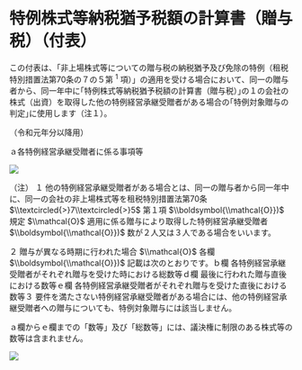 # 特例株式等納税猶予税額の計算書（贈与税）（付表）

この付表は、「非上場株式等についての贈与税の納税猶予及び免除の特例（租税特別措置法第70条の７の５第 $^1$ 項）」の適用を受ける場合において、同一の贈与者から、同一年中に｢特例株式等納税猶予税額の計算書（贈与税）｣の１の会社の株式（出資）を取得した他の特例経営承継受贈者がある場合の｢特例対象贈与の判定｣に使用します（注１）。

（令和元年分以降用）

ａ各特例経営承継受贈者に係る事項等

![](https://www.nta.go.jp/tmp/ba2f8436-7963-481f-b224-67e1bef802ca/images/a27c2d73a0bf2fee3c27358a1ab0024dfffa3dbe17b3a607053a0fd2d5764203.jpg)

（注） １ 他の特例経営承継受贈者がある場合とは、同一の贈与者から同一年中に、同一の会社の非上場株式等を租税特別措置法第70条 $\\textcircled{>}7\\textcircled{>}5$ 第１項 $\\boldsymbol{\\mathcal{O}})$ 規定 $\\mathcal{O}$ 適用に係る贈与により取得した特例経営承継受贈者 $\\boldsymbol{\\mathcal{O}})$ 数が２人又は３人である場合をいいます。

２ 贈与が異なる時期に行われた場合 $\\mathcal{O}$ 各欄 $\\boldsymbol{\\mathcal{O}})$ 記載は次のとおりです。ｂ欄 各特例経営承継受贈者がそれぞれ贈与を受けた時における総数等ｄ欄 最後に行われた贈与直後における数等ｅ欄 各特例経営承継受贈者がそれぞれ贈与を受けた直後における数等３ 要件を満たさない特例経営承継受贈者がある場合には、他の特例経営承継受贈者への贈与についても、特例対象贈与には該当しません。

ａ欄からｅ欄までの「数等」及び「総数等」には、議決権に制限のある株式等の数等は含まれません。

![](https://www.nta.go.jp/tmp/ba2f8436-7963-481f-b224-67e1bef802ca/images/3d72c5af2d89c0587c5f76c0f4078f5549f4c32acb28ba5f7b7680a6b8d84a89.jpg)